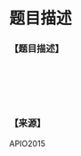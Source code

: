 # 题目描述


<h3>
【题目描述】
</h3>
<p>
<img src="/upload/image/20150516/20150516160548_51358.png" alt=""/> 
</p>
<p>
<img src="/upload/image/20150516/20150516160553_43202.png" alt=""/> 
</p>
<p>
<img src="/upload/image/20150516/20150516160743_46486.png" alt=""/> 
</p>
<p>
<img src="/upload/image/20150516/20150516160610_50566.png" alt=""/> 
</p>
<p>
<img src="/upload/image/20150516/20150516160855_47131.png" alt=""/> 
</p>
<p>
<img src="/upload/image/20150516/20150516160619_95582.png" alt=""/> 
</p>
<h3>
【来源】
</h3>
<p>
APIO2015
</p>
